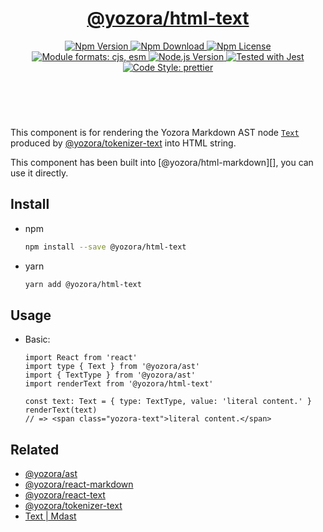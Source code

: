 <header>
  <h1 align="center">
    <a href="https://github.com/guanghechen/yozora-html/tree/main/packages/text#readme">@yozora/html-text</a>
  </h1>
  <div align="center">
    <a href="https://www.npmjs.com/package/@yozora/html-text">
      <img
        alt="Npm Version"
        src="https://img.shields.io/npm/v/@yozora/html-text.svg"
      />
    </a>
    <a href="https://www.npmjs.com/package/@yozora/html-text">
      <img
        alt="Npm Download"
        src="https://img.shields.io/npm/dm/@yozora/html-text.svg"
      />
    </a>
    <a href="https://www.npmjs.com/package/@yozora/html-text">
      <img
        alt="Npm License"
        src="https://img.shields.io/npm/l/@yozora/html-text.svg"
      />
    </a>
    <a href="#install">
      <img
        alt="Module formats: cjs, esm"
        src="https://img.shields.io/badge/module_formats-cjs%2C%20esm-green.svg"
      />
    </a>
    <a href="https://github.com/nodejs/node">
      <img
        alt="Node.js Version"
        src="https://img.shields.io/node/v/@yozora/html-text"
      />
    </a>
    <a href="https://github.com/facebook/jest">
      <img
        alt="Tested with Jest"
        src="https://img.shields.io/badge/tested_with-jest-9c465e.svg"
      />
    </a>
    <a href="https://github.com/prettier/prettier">
      <img
        alt="Code Style: prettier"
        src="https://img.shields.io/badge/code_style-prettier-ff69b4.svg?style=flat-square"
      />
    </a>
  </div>
</header>
<br/>

This component is for rendering the Yozora Markdown AST node [`Text`][@yozora/ast] 
produced by [@yozora/tokenizer-text][] into HTML string.

This component has been built into [@yozora/html-markdown][], you can use it directly.

## Install

* npm

  ```bash
  npm install --save @yozora/html-text
  ```

* yarn

  ```bash
  yarn add @yozora/html-text
  ```


## Usage

* Basic:

  ```tsx
  import React from 'react'
  import type { Text } from '@yozora/ast'
  import { TextType } from '@yozora/ast'
  import renderText from '@yozora/html-text'

  const text: Text = { type: TextType, value: 'literal content.' }
  renderText(text)
  // => <span class="yozora-text">literal content.</span>
  ```

## Related

* [@yozora/ast][]
* [@yozora/react-markdown][]
* [@yozora/react-text][]
* [@yozora/tokenizer-text][]
* [Text | Mdast][mdast]


[@yozora/ast]: https://www.npmjs.com/package/@yozora/ast#text
[@yozora/react-markdown]: https://www.npmjs.com/package/@yozora/react-markdown
[@yozora/tokenizer-text]: https://www.npmjs.com/package/@yozora/tokenizer-text
[@yozora/react-text]: https://www.npmjs.com/package/@yozora/react-text
[mdast]: https://github.com/syntax-tree/mdast#text
